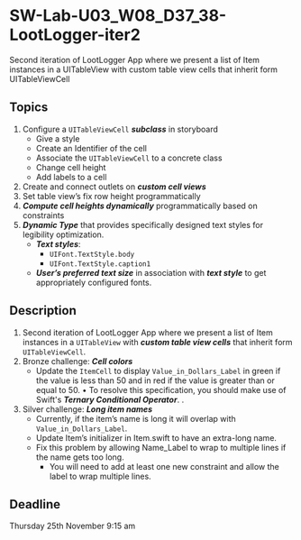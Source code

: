 # SW-Lab-U03_W08_D37_38-LootLogger-iter2
Second iteration of LootLogger App where we present a list of Item instances in a UITableView with custom table view cells that inherit form UITableViewCell


## Topics
1. Configure a `UITableViewCell` _**subclass**_  in storyboard
   - Give a style
   - Create an Identifier of the cell
   - Associate the `UITableViewCell` to a concrete class
   - Change cell height
   - Add labels to a cell
2. Create and connect outlets on _**custom cell views**_
3. Set table view’s fix row height programmatically
4. _**Compute cell heights dynamically**_ programmatically based on constraints
5. _**Dynamic Type**_ that provides specifically designed text styles for legibility optimization.
   - _**Text styles**_: 
      - `UIFont.TextStyle.body`
      - `UIFont.TextStyle.caption1`
   - _**User’s preferred text size**_ in association with _**text style**_ to get appropriately configured fonts. 


## Description
1. Second iteration of LootLogger App where we present a list of Item instances in a `UITableView` with _**custom table view cells**_ that inherit form `UITableViewCell`.
2. Bronze challenge: _**Cell colors**_
   - Update the `ItemCell` to display `Value_in_Dollars_Label` in green if the value is less than 50 and in red if the value is greater than or equal to 50. 
•	To resolve this specification, you should make use of Swift's _**Ternary Conditional Operator**_. 
. 
3. Silver challenge: _**Long item names**_
   - Currently, if the item’s name is long it will overlap with `Value_in_Dollars_Label`.
   - Update Item’s initializer in Item.swift to have an extra-long name. 
   - Fix this problem by allowing Name_Label to wrap to multiple lines if the name gets too long.
     - You will need to add at least one new constraint and allow the label to wrap multiple lines. 



## Deadline 
Thursday 25th November 9:15 am
